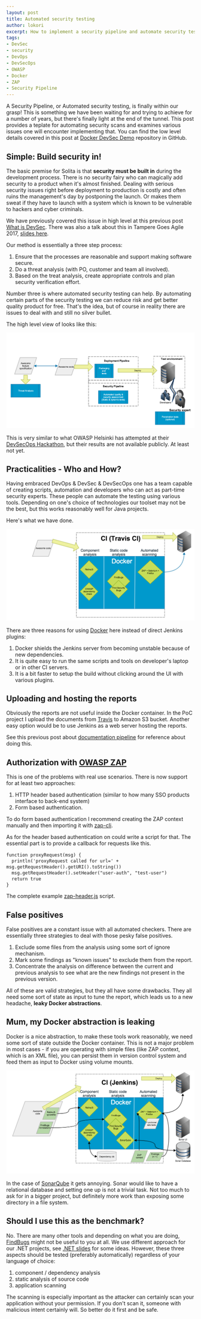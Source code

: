 ```yaml
---
layout: post
title: Automated security testing
author: lokori
excerpt: How to implement a security pipeline and automate security testing? This post covers a PoC, based on open-source tools running inside Docker containers, which you can use as a template to implement your own solution.
tags:  
- DevSec
- security
- DevOps
- DevSecOps
- OWASP
- Docker
- ZAP
- Security Pipeline
---
```


A Security Pipeline, or Automated security testing, is finally within our grasp! This is something we have been waiting for and trying to achieve for a number of years, but there's finally light at the end of the tunnel. This post provides a teplate for automating security scans and examines various issues one will encounter implementing that. You can find the low level details covered in this post at [Docker DevSec Demo](https://github.com/solita/docker-devsec-demo) repository in GitHub.

## Simple: Build security in!

The basic premise for Solita is that **security must be built in** during the development process. There is no security fairy who can magically add security to a product when it's almost finished. Dealing with serious security issues right before deployment to production is costly and often ruins the management's day by postponing the launch. Or makes them sweat if they have to launch with a system which is known to be vulnerable to hackers and cyber criminals. 

We have previously covered this issue in high level at this previous post [What is DevSec](http://dev.solita.fi/2016/10/25/what-is-devsec.html). There was also a talk about this in Tampere Goes Agile 2017, [slides here](https://www.slideshare.net/Solita_Oy/devsec-build-security-in-and-dance-like-a-pro-81338146). 

Our method is essentially a three step process:

1. Ensure that the processes are reasonable and support making software secure.
2. Do a threat analysis (with PO, customer and team all involved).
3. Based on the treat analysis, create appropriate controls and plan security verification effort.

Number three is where automated security testing can help. By automating certain parts of the security testing we can reduce risk and get better quality product for free. That's the idea, but of course in reality there are issues to deal with and still no silver bullet.

The high level view of looks like this:

![DevSec-process](/img/devsec/devsec-simple.png)

This is very similar to what OWASP Helsinki has attempted at their [DevSecOps Hackathon](https://www.owasp.org/index.php/OWASP_Helsinki_DevSecOps_Hackathon), but their results are not available publicly. At least not yet.


## Practicalities - Who and How? 

Having embraced DevOps & DevSec & DevSecOps one has a team capable of creating scripts, automation and developers who can act as part-time security experts. These people can automate the testing using various tools. Depending on one's choice of technologies our toolset may not be the best, but this works reasonably well for Java projects.

Here's what we have done.

![Simple-Security-Pipeline](/img/devsec/simplified_security_pipeline.png)


There are three reasons for using [Docker](https://www.docker.com/) here instead of direct Jenkins plugins:

1. Docker shields the Jenkins server from becoming unstable because of new dependencies.
2. It is quite easy to run the same scripts and tools on developer's laptop or in other CI servers.
3. It is a bit faster to setup the build without clicking around the UI with various plugins.

## Uploading and hosting the reports

Obviously the reports are not useful inside the Docker container. In the PoC project I upload the documents from [Travis](https://travis-ci.org/) to Amazon S3 bucket.
Another easy option would be to use Jenkins as a web server hosting the reports.

See this previous post about [documentation pipeline](http://dev.solita.fi/future%20software%20development/2016/02/23/documentation-pipeline.html) for reference about doing this.

## Authorization with [OWASP ZAP](https://www.owasp.org/index.php/OWASP_Zed_Attack_Proxy_Project)

This is one of the problems with real use scenarios. There is now support for at least two approaches:

1. HTTP header based authentication (similar to how many SSO products interface to back-end system)
2. Form based authentication.

To do form based authentication I recommend creating the ZAP context manually and then importing it with [zap-cli](https://github.com/Grunny/zap-cli).

As for the header based authentication on could write a script for that. The essential part is to provide a callback for requests like this. 

```
function proxyRequest(msg) {
  println('proxyRequest called for url=' + msg.getRequestHeader().getURI().toString())
  msg.getRequestHeader().setHeader("user-auth", "test-user")
  return true
}
```

The complete example [zap-header.js](https://github.com/solita/docker-devsec-demo/blob/master/zap-header.js) script.

## False positives

False positives are a constant issue with all automated checkers. There are essentially three strategies to deal with those pesky false positives.

1. Exclude some files from the analysis using some sort of ignore mechanism. 
2. Mark some findings as "known issues" to exclude them from the report.
3. Concentrate the analysis on difference between the current and previous analysis to see what are the new findings not present in the previous version.

All of these are valid strategies, but they all have some drawbacks. They all need some sort of state as input to tune the report, which leads us to a new headache, 
**leaky Docker abstractions**.

## Mum, my Docker abstraction is leaking

Docker is a nice abstraction, to make these tools work reasonably, we need some sort of state outside the Docker container. This is not a major problem in most cases - if you are operating with simple files (like ZAP context, which is an XML file), you can persist them in version control system and feed them as input to Docker using volume mounts.

![Docker-abstractions-leak](/img/devsec/security-pipeline-state.png)

In the case of [SonarQube](https://www.sonarqube.org/) it gets annoying. Sonar would like to have a relational database and setting one up is not a trivial task. Not too much to ask for in a bigger project, but definitely more work than exposing some directory in a file system.

## Should I use this as the benchmark?

No. There are many other tools and depending on what you are doing, [FindBugs](http://findbugs.sourceforge.net/) might not be useful to you at all. We use different approach for our .NET projects, see [.NET slides](https://www.slideshare.net/Solita_Oy/solitaepiserversecuredevelopment-160422112005) for some ideas. However, these three aspects should be tested (preferably automatically) regardless of your language of choice:

1. component / dependency analysis
2. static analysis of source code
3. application scanning

The scanning is especially important as the attacker can certainly scan your application without your permission. If you don't scan it, someone with malicious intent certainly will. So better do it first and be safe.

